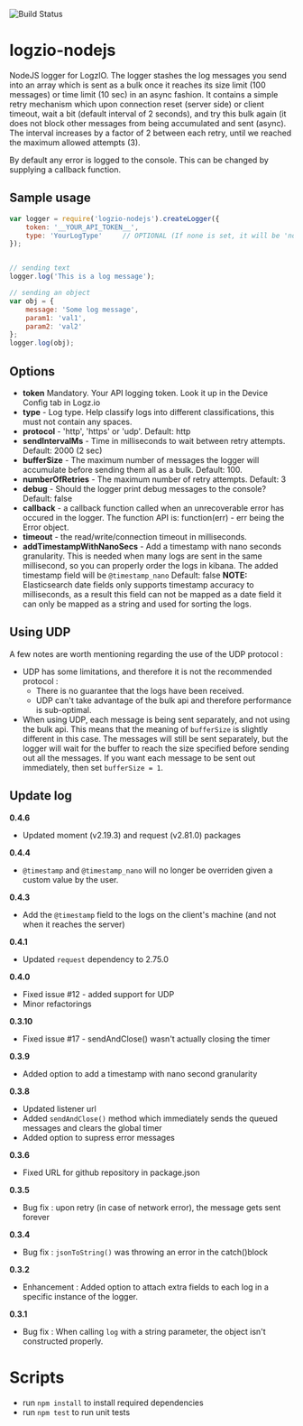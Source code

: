![Build Status](https://travis-ci.org/logzio/logzio-nodejs.svg?branch=master)

# logzio-nodejs  
NodeJS logger for LogzIO.
The logger stashes the log messages you send into an array which is sent as a bulk once it reaches its size limit (100 messages) or time limit (10 sec) in an async fashion.
It contains a simple retry mechanism which upon connection reset (server side) or client timeout, wait a bit (default interval of 2 seconds), and try this bulk again (it does not block other messages from being accumulated and sent (async). The interval increases by a factor of 2 between each retry, until we reached the maximum allowed attempts (3).

 By default any error is logged to the console. This can be changed by supplying a callback function.


## Sample usage
```javascript
var logger = require('logzio-nodejs').createLogger({
    token: '__YOUR_API_TOKEN__',
    type: 'YourLogType'     // OPTIONAL (If none is set, it will be 'nodejs')
});


// sending text
logger.log('This is a log message');

// sending an object
var obj = {
    message: 'Some log message',
    param1: 'val1',
    param2: 'val2'
};
logger.log(obj);
```

## Options

* **token**
    Mandatory. Your API logging token. Look it up in the Device Config tab in Logz.io
* **type** - Log type. Help classify logs into different classifications, this must not contain any spaces.
* **protocol** - 'http', 'https' or 'udp'. Default: http
* **sendIntervalMs** - Time in milliseconds to wait between retry attempts. Default: 2000 (2 sec)
* **bufferSize** - The maximum number of messages the logger will accumulate before sending them all as a bulk. Default: 100.
* **numberOfRetries** - The maximum number of retry attempts. Default: 3
* **debug** - Should the logger print debug messages to the console? Default: false
* **callback** - a callback function called when an unrecoverable error has occured in the logger. The function API is: function(err) - err being the Error object.
* **timeout** - the read/write/connection timeout in milliseconds.
* **addTimestampWithNanoSecs** - Add a timestamp with nano seconds granularity. This is needed when many logs are sent in the same millisecond, so you can properly order the logs in kibana. The added timestamp field will be `@timestamp_nano` Default: false  **NOTE:**  Elasticsearch date fields only supports timestamp accuracy to milliseconds, as a result this field can not be mapped as a date field it can only be mapped as a string and used for sorting the logs. 

## Using UDP
A few notes are worth mentioning regarding the use of the UDP protocol :
* UDP has some limitations, and therefore it is not the recommended protocol :
  * There is no guarantee that the logs have been received.
  * UDP can't take advantage of the bulk api and therefore performance is sub-optimal.
* When using UDP, each message is being sent separately, and not using the bulk api. This means that the meaning of `bufferSize` is slightly
different in this case. The messages will still be sent separately, but the logger will wait for the buffer to reach the size specified before
sending out all the messages. If you want each message to be sent out immediately, then set `bufferSize = 1`.


## Update log
**0.4.6**  
- Updated moment (v2.19.3) and request (v2.81.0) packages 

**0.4.4**  
- `@timestamp` and `@timestamp_nano` will no longer be overriden given a custom value by the user. 

**0.4.3**  
- Add the `@timestamp` field to the logs on the client's machine (and not when it reaches the server)

**0.4.1**
- Updated `request` dependency to 2.75.0

**0.4.0**
- Fixed issue #12 - added support for UDP
- Minor refactorings

**0.3.10**
- Fixed issue #17 - sendAndClose() wasn't actually closing the timer

**0.3.9**
- Added option to add a timestamp with nano second granularity

**0.3.8**
- Updated listener url
- Added `sendAndClose()` method which immediately sends the queued messages and clears the global timer
- Added option to supress error messages

**0.3.6**
- Fixed URL for github repository in package.json

**0.3.5**
- Bug fix : upon retry (in case of network error), the message gets sent forever  

**0.3.4**
- Bug fix : `jsonToString()` was throwing an error in the catch()block  

**0.3.2**  
- Enhancement : Added option to attach extra fields to each log in a specific instance of the logger.

**0.3.1**
- Bug fix : When calling `log` with a string parameter, the object isn't constructed properly.  



# Scripts

- run `npm install` to install required dependencies
- run `npm test` to run unit tests
